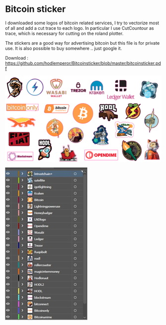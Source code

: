 # Bitcoin sticker

I downloaded some logos of bitcoin related services, I try to vectorize most of all and add a cut trace to each logo. In particular I use CutCountour as trace, which is necessary for cutting on the roland plotter.

The stickers are a good way for advertising bitcoin but this file is for private use. 
It is also possible to buy somewhere .. just google it. 

Download : https://github.com/hodlemperor/Bitcoinsticker/blob/master/bitcoinsticker.pdf

![Pdf Preview](https://github.com/hodlemperor/Bitcoinsticker/blob/master/preview.png)

![Pdf Levels](https://github.com/hodlemperor/Bitcoinsticker/blob/master/levels.jpg)
